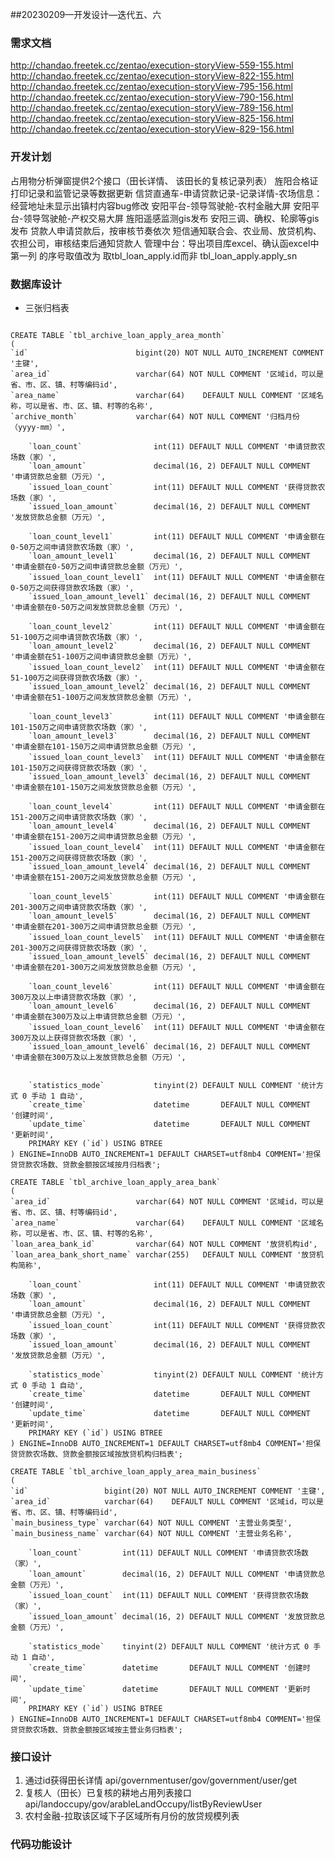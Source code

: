 ##20230209—开发设计—迭代五、六

### 需求文档
http://chandao.freetek.cc/zentao/execution-storyView-559-155.html
http://chandao.freetek.cc/zentao/execution-storyView-822-155.html
http://chandao.freetek.cc/zentao/execution-storyView-795-156.html
http://chandao.freetek.cc/zentao/execution-storyView-790-156.html
http://chandao.freetek.cc/zentao/execution-storyView-789-156.html
http://chandao.freetek.cc/zentao/execution-storyView-825-156.html
http://chandao.freetek.cc/zentao/execution-storyView-829-156.html

### 开发计划
占用物分析弹窗提供2个接口（田长详情、 该田长的复核记录列表）
旌阳合格证打印记录和监管记录等数据更新
信贷直通车-申请贷款记录-记录详情-农场信息：经营地址未显示出镇村内容bug修改
安阳平台-领导驾驶舱-农村金融大屏
安阳平台-领导驾驶舱-产权交易大屏
旌阳遥感监测gis发布
安阳三调、确权、轮廓等gis发布
贷款人申请贷款后，按审核节奏依次 短信通知联合会、农业局、放贷机构、农担公司，审核结束后通知贷款人
管理中台：导出项目库excel、确认函excel中 第一列 的序号取值改为 取tbl_loan_apply.id而非 tbl_loan_apply.apply_sn
### 数据库设计
- 三张归档表
```mysql

CREATE TABLE `tbl_archive_loan_apply_area_month`
(
`id`                        bigint(20) NOT NULL AUTO_INCREMENT COMMENT '主键',
`area_id`                   varchar(64) NOT NULL COMMENT '区域id，可以是省、市、区、镇、村等编码id',
`area_name`                 varchar(64)    DEFAULT NULL COMMENT '区域名称，可以是省、市、区、镇、村等的名称',
`archive_month`             varchar(64) NOT NULL COMMENT '归档月份（yyyy-mm）',

    `loan_count`                int(11) DEFAULT NULL COMMENT '申请贷款农场数（家）',
    `loan_amount`               decimal(16, 2) DEFAULT NULL COMMENT '申请贷款总金额（万元）',
    `issued_loan_count`         int(11) DEFAULT NULL COMMENT '获得贷款农场数（家）',
    `issued_loan_amount`        decimal(16, 2) DEFAULT NULL COMMENT '发放贷款总金额（万元）',

    `loan_count_level1`         int(11) DEFAULT NULL COMMENT '申请金额在0-50万之间申请贷款农场数（家）',
    `loan_amount_level1`        decimal(16, 2) DEFAULT NULL COMMENT '申请金额在0-50万之间申请贷款总金额（万元）',
    `issued_loan_count_level1`  int(11) DEFAULT NULL COMMENT '申请金额在0-50万之间获得贷款农场数（家）',
    `issued_loan_amount_level1` decimal(16, 2) DEFAULT NULL COMMENT '申请金额在0-50万之间发放贷款总金额（万元）',

    `loan_count_level2`         int(11) DEFAULT NULL COMMENT '申请金额在51-100万之间申请贷款农场数（家）',
    `loan_amount_level2`        decimal(16, 2) DEFAULT NULL COMMENT '申请金额在51-100万之间申请贷款总金额（万元）',
    `issued_loan_count_level2`  int(11) DEFAULT NULL COMMENT '申请金额在51-100万之间获得贷款农场数（家）',
    `issued_loan_amount_level2` decimal(16, 2) DEFAULT NULL COMMENT '申请金额在51-100万之间发放贷款总金额（万元）',

    `loan_count_level3`         int(11) DEFAULT NULL COMMENT '申请金额在101-150万之间申请贷款农场数（家）',
    `loan_amount_level3`        decimal(16, 2) DEFAULT NULL COMMENT '申请金额在101-150万之间申请贷款总金额（万元）',
    `issued_loan_count_level3`  int(11) DEFAULT NULL COMMENT '申请金额在101-150万之间获得贷款农场数（家）',
    `issued_loan_amount_level3` decimal(16, 2) DEFAULT NULL COMMENT '申请金额在101-150万之间发放贷款总金额（万元）',

    `loan_count_level4`         int(11) DEFAULT NULL COMMENT '申请金额在151-200万之间申请贷款农场数（家）',
    `loan_amount_level4`        decimal(16, 2) DEFAULT NULL COMMENT '申请金额在151-200万之间申请贷款总金额（万元）',
    `issued_loan_count_level4`  int(11) DEFAULT NULL COMMENT '申请金额在151-200万之间获得贷款农场数（家）',
    `issued_loan_amount_level4` decimal(16, 2) DEFAULT NULL COMMENT '申请金额在151-200万之间发放贷款总金额（万元）',

    `loan_count_level5`         int(11) DEFAULT NULL COMMENT '申请金额在201-300万之间申请贷款农场数（家）',
    `loan_amount_level5`        decimal(16, 2) DEFAULT NULL COMMENT '申请金额在201-300万之间申请贷款总金额（万元）',
    `issued_loan_count_level5`  int(11) DEFAULT NULL COMMENT '申请金额在201-300万之间获得贷款农场数（家）',
    `issued_loan_amount_level5` decimal(16, 2) DEFAULT NULL COMMENT '申请金额在201-300万之间发放贷款总金额（万元）',

    `loan_count_level6`         int(11) DEFAULT NULL COMMENT '申请金额在300万及以上申请贷款农场数（家）',
    `loan_amount_level6`        decimal(16, 2) DEFAULT NULL COMMENT '申请金额在300万及以上申请贷款总金额（万元）',
    `issued_loan_count_level6`  int(11) DEFAULT NULL COMMENT '申请金额在300万及以上获得贷款农场数（家）',
    `issued_loan_amount_level6` decimal(16, 2) DEFAULT NULL COMMENT '申请金额在300万及以上发放贷款总金额（万元）',


    `statistics_mode`           tinyint(2) DEFAULT NULL COMMENT '统计方式 0 手动 1 自动',
    `create_time`               datetime       DEFAULT NULL COMMENT '创建时间',
    `update_time`               datetime       DEFAULT NULL COMMENT '更新时间',
    PRIMARY KEY (`id`) USING BTREE
) ENGINE=InnoDB AUTO_INCREMENT=1 DEFAULT CHARSET=utf8mb4 COMMENT='担保贷贷款农场数、贷款金额按区域按月归档表';

CREATE TABLE `tbl_archive_loan_apply_area_bank`
(
`area_id`                   varchar(64) NOT NULL COMMENT '区域id，可以是省、市、区、镇、村等编码id',
`area_name`                 varchar(64)    DEFAULT NULL COMMENT '区域名称，可以是省、市、区、镇、村等的名称',
`loan_area_bank_id`         varchar(64) NOT NULL COMMENT '放贷机构id',
`loan_area_bank_short_name` varchar(255)   DEFAULT NULL COMMENT '放贷机构简称',

    `loan_count`                int(11) DEFAULT NULL COMMENT '申请贷款农场数（家）',
    `loan_amount`               decimal(16, 2) DEFAULT NULL COMMENT '申请贷款总金额（万元）',
    `issued_loan_count`         int(11) DEFAULT NULL COMMENT '获得贷款农场数（家）',
    `issued_loan_amount`        decimal(16, 2) DEFAULT NULL COMMENT '发放贷款总金额（万元）',

    `statistics_mode`           tinyint(2) DEFAULT NULL COMMENT '统计方式 0 手动 1 自动',
    `create_time`               datetime       DEFAULT NULL COMMENT '创建时间',
    `update_time`               datetime       DEFAULT NULL COMMENT '更新时间',
    PRIMARY KEY (`id`) USING BTREE
) ENGINE=InnoDB AUTO_INCREMENT=1 DEFAULT CHARSET=utf8mb4 COMMENT='担保贷贷款农场数、贷款金额按区域按放贷机构归档表';

CREATE TABLE `tbl_archive_loan_apply_area_main_business`
(
`id`                 bigint(20) NOT NULL AUTO_INCREMENT COMMENT '主键',
`area_id`            varchar(64)    DEFAULT NULL COMMENT '区域id，可以是省、市、区、镇、村等编码id',
`main_business_type` varchar(64) NOT NULL COMMENT '主营业务类型',
`main_business_name` varchar(64) NOT NULL COMMENT '主营业务名称',

    `loan_count`         int(11) DEFAULT NULL COMMENT '申请贷款农场数（家）',
    `loan_amount`        decimal(16, 2) DEFAULT NULL COMMENT '申请贷款总金额（万元）',
    `issued_loan_count`  int(11) DEFAULT NULL COMMENT '获得贷款农场数（家）',
    `issued_loan_amount` decimal(16, 2) DEFAULT NULL COMMENT '发放贷款总金额（万元）',

    `statistics_mode`    tinyint(2) DEFAULT NULL COMMENT '统计方式 0 手动 1 自动',
    `create_time`        datetime       DEFAULT NULL COMMENT '创建时间',
    `update_time`        datetime       DEFAULT NULL COMMENT '更新时间',
    PRIMARY KEY (`id`) USING BTREE
) ENGINE=InnoDB AUTO_INCREMENT=1 DEFAULT CHARSET=utf8mb4 COMMENT='担保贷贷款农场数、贷款金额按区域按主营业务归档表';
```


### 接口设计
1. 通过id获得田长详情 api/governmentuser/gov/government/user/get
2. 复核人（田长）已复核的耕地占用列表接口 api/landoccupy/gov/arableLandOccupy/listByReviewUser
3. 农村金融-拉取该区域下子区域所有月份的放贷规模列表 
### 代码功能设计

